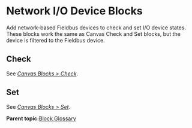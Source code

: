 # Network I/O Device Blocks

Add network-based Fieldbus devices to check and set I/O device states. These blocks work the same as Canvas Check and Set blocks, but the device is filtered to the Fieldbus device.

## Check

See [*Canvas Blocks \> Check*](Canvas-Check.md).

## Set

See [*Canvas Blocks \> Set*](Canvas-Set.md).

**Parent topic:**[Block Glossary](../TaskCanvasBlockGlossary/BlockGlossaryOverview.md)

